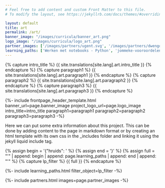 ```yaml
---
# Feel free to add content and custom Front Matter to this file.
# To modify the layout, see https://jekyllrb.com/docs/themes/#overriding-theme-defaults

layout: default
title: art
permalink: /art/
banner_image: "/images/curricula/banner_art.png"
logo_image: "/images/curricula/logo_art.png"
partner_images: ['/images/partners/ugent.svg', '/images/partners/dwengo.svg']
learning_paths: ['Werken met notebooks - Python', 'jommeke-vooroordelen-van-ai']
---
```


{% capture intro_title %} {{ site.translations[site.lang].art.intro_title }} {% endcapture %}
{% capture paragraph1 %} {{ site.translations[site.lang].art.paragraph1 }} {% endcapture %}
{% capture paragraph2 %} {{ site.translations[site.lang].art.paragraph2 }} {% endcapture %}
{% capture paragraph3 %} {{ site.translations[site.lang].art.paragraph3 }} {% endcapture %}


{%- include frontpage_header_template.html banner_url=page.banner_image project_logo_url=page.logo_image
intro_title=intro_title
paragraph1=paragraph1
paragraph2=paragraph2
paragraph3=paragraph3
-%}

Here we can put some extra information about this project. This can be done by adding content to the page in markdown format or by creating an html template with its own css in the _includes folder and linking it using the jekyll liquid include tag.

{% assign begin = '{"hruids": ' %}
{% assign end = '}' %}
{% assign full = "'" | append: begin | append: page.learning_paths | append: end | append: "'" %}
{% capture lp_filter %} {{ full }} {% endcapture %}

{%- include learning_paths.html filter_object=lp_filter -%}

{%- include partners.html images=page.partner_images -%}